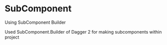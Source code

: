 # SubComponent
Using SubComponent Builder

Used SubComponent.Builder of Dagger 2 for making subcomponents within project
